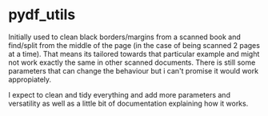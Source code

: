 # pydf_utils

Initially used to clean black borders/margins from a scanned book and find/split from the middle of the page (in the case of being scanned 2 pages at a time). That means its tailored towards that particular example and might not work exactly the same in other scanned documents. There is still some parameters that can change the behaviour but i can't promise it would work appropiately.

I expect to clean and tidy everything and add more parameters and versatility as well as a little bit of documentation explaining how it works.
